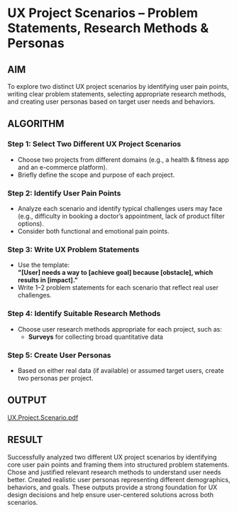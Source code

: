#  UX Project Scenarios – Problem Statements, Research Methods & Personas

## AIM

To explore two distinct UX project scenarios by identifying user pain points, writing clear problem statements, selecting appropriate research methods, and creating user personas based on target user needs and behaviors.

## ALGORITHM

### Step 1: Select Two Different UX Project Scenarios
- Choose two projects from different domains (e.g., a health & fitness app and an e-commerce platform).
- Briefly define the scope and purpose of each project.

### Step 2: Identify User Pain Points
- Analyze each scenario and identify typical challenges users may face (e.g., difficulty in booking a doctor’s appointment, lack of product filter options).
- Consider both functional and emotional pain points.

### Step 3: Write UX Problem Statements
- Use the template:  
  **"[User] needs a way to [achieve goal] because [obstacle], which results in [impact]."**
- Write 1–2 problem statements for each scenario that reflect real user challenges.

### Step 4: Identify Suitable Research Methods
- Choose user research methods appropriate for each project, such as:
  - **Surveys** for collecting broad quantitative data

### Step 5: Create User Personas
- Based on either real data (if available) or assumed target users, create two personas per project.

## OUTPUT
[UX.Project.Scenario.pdf](https://github.com/user-attachments/files/20541191/UX.Project.Scenario.pdf)

## RESULT

Successfully analyzed two different UX project scenarios by identifying core user pain points and framing them into structured problem statements. Chose and justified relevant research methods to understand user needs better. Created realistic user personas representing different demographics, behaviors, and goals. These outputs provide a strong foundation for UX design decisions and help ensure user-centered solutions across both scenarios.

